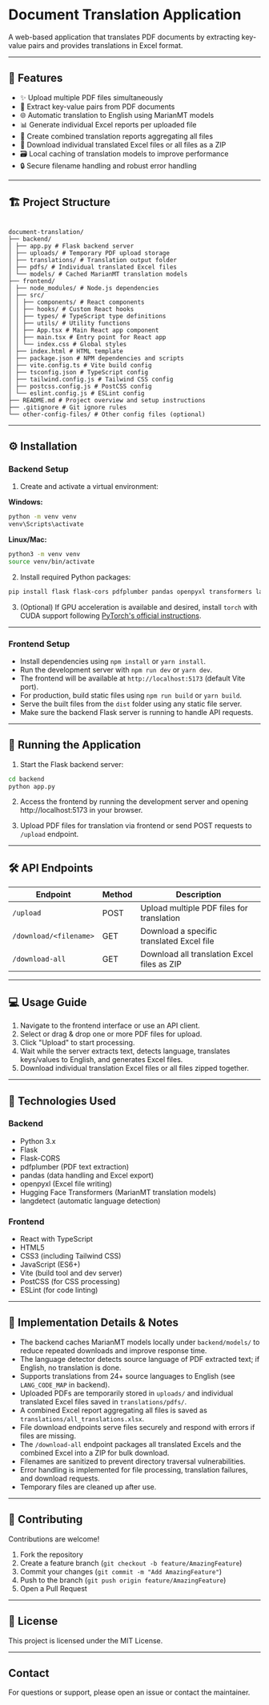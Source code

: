 # Document Translation Application

A web-based application that translates PDF documents by extracting key-value pairs and provides translations in Excel format.

---

## 🚀 Features

- ✨ Upload multiple PDF files simultaneously  
- 📄 Extract key-value pairs from PDF documents  
- 🌐 Automatic translation to English using MarianMT models  
- 📊 Generate individual Excel reports per uploaded file  
- 📑 Create combined translation reports aggregating all files  
- 💾 Download individual translated Excel files or all files as a ZIP  
- 🗃️ Local caching of translation models to improve performance  
- 🔒 Secure filename handling and robust error handling  

---

## 🏗️ Project Structure

```

document-translation/
├── backend/
│ ├── app.py # Flask backend server
│ ├── uploads/ # Temporary PDF upload storage
│ ├── translations/ # Translation output folder
│ ├── pdfs/ # Individual translated Excel files
│ └── models/ # Cached MarianMT translation models
├── frontend/
│ ├── node_modules/ # Node.js dependencies
│ ├── src/
│ │ ├── components/ # React components
│ │ ├── hooks/ # Custom React hooks
│ │ ├── types/ # TypeScript type definitions
│ │ ├── utils/ # Utility functions
│ │ ├── App.tsx # Main React app component
│ │ ├── main.tsx # Entry point for React app
│ │ └── index.css # Global styles
│ ├── index.html # HTML template
│ ├── package.json # NPM dependencies and scripts
│ ├── vite.config.ts # Vite build config
│ ├── tsconfig.json # TypeScript config
│ ├── tailwind.config.js # Tailwind CSS config
│ ├── postcss.config.js # PostCSS config
│ └── eslint.config.js # ESLint config
├── README.md # Project overview and setup instructions
├── .gitignore # Git ignore rules
└── other-config-files/ # Other config files (optional)

````

---

## ⚙️ Installation

### Backend Setup

1. Create and activate a virtual environment:

**Windows:**
```bash
python -m venv venv
venv\Scripts\activate
````

**Linux/Mac:**

```bash
python3 -m venv venv
source venv/bin/activate
```

2. Install required Python packages:

```bash
pip install flask flask-cors pdfplumber pandas openpyxl transformers langdetect
```

3. (Optional) If GPU acceleration is available and desired, install `torch` with CUDA support following [PyTorch's official instructions](https://pytorch.org/get-started/locally/).

---

### Frontend Setup

* Install dependencies using `npm install` or `yarn install`.
* Run the development server with `npm run dev` or `yarn dev`.
* The frontend will be available at `http://localhost:5173` (default Vite port).
* For production, build static files using `npm run build` or `yarn build`.
* Serve the built files from the `dist` folder using any static file server.
* Make sure the backend Flask server is running to handle API requests.

---

## 🚀 Running the Application

1. Start the Flask backend server:

```bash
cd backend
python app.py
```

2. Access the frontend by running the development server and opening http://localhost:5173 in your browser.

3. Upload PDF files for translation via frontend or send POST requests to `/upload` endpoint.

---

## 🛠️ API Endpoints

| Endpoint               | Method | Description                                 |
| ---------------------- | ------ | ------------------------------------------- |
| `/upload`              | POST   | Upload multiple PDF files for translation   |
| `/download/<filename>` | GET    | Download a specific translated Excel file   |
| `/download-all`        | GET    | Download all translation Excel files as ZIP |

---

## 💻 Usage Guide

1. Navigate to the frontend interface or use an API client.
2. Select or drag & drop one or more PDF files for upload.
3. Click "Upload" to start processing.
4. Wait while the server extracts text, detects language, translates keys/values to English, and generates Excel files.
5. Download individual translation Excel files or all files zipped together.

---

## 🔧 Technologies Used

### Backend

* Python 3.x
* Flask
* Flask-CORS
* pdfplumber (PDF text extraction)
* pandas (data handling and Excel export)
* openpyxl (Excel file writing)
* Hugging Face Transformers (MarianMT translation models)
* langdetect (automatic language detection)

### Frontend

* React with TypeScript
* HTML5
* CSS3 (including Tailwind CSS)
* JavaScript (ES6+)
* Vite (build tool and dev server)
* PostCSS (for CSS processing)
* ESLint (for code linting)

---

## 📝 Implementation Details & Notes

* The backend caches MarianMT models locally under `backend/models/` to reduce repeated downloads and improve response time.
* The language detector detects source language of PDF extracted text; if English, no translation is done.
* Supports translations from 24+ source languages to English (see `LANG_CODE_MAP` in backend).
* Uploaded PDFs are temporarily stored in `uploads/` and individual translated Excel files saved in `translations/pdfs/`.
* A combined Excel report aggregating all files is saved as `translations/all_translations.xlsx`.
* File download endpoints serve files securely and respond with errors if files are missing.
* The `/download-all` endpoint packages all translated Excels and the combined Excel into a ZIP for bulk download.
* Filenames are sanitized to prevent directory traversal vulnerabilities.
* Error handling is implemented for file processing, translation failures, and download requests.
* Temporary files are cleaned up after use.

---

## 🤝 Contributing

Contributions are welcome!

1. Fork the repository
2. Create a feature branch (`git checkout -b feature/AmazingFeature`)
3. Commit your changes (`git commit -m "Add AmazingFeature"`)
4. Push to the branch (`git push origin feature/AmazingFeature`)
5. Open a Pull Request

---

## 📄 License

This project is licensed under the MIT License.

---

## Contact

For questions or support, please open an issue or contact the maintainer.
